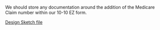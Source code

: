We should store any documentation around the addition of the Medicare Claim number within our 10-10 EZ form.

[Design Sketch file](https://www.sketch.com/s/da85cf44-4503-4e98-834e-ff068b242ef6/v/dmwVkj/a/ygw2kK8/) 
